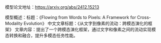 模型论文地址：https://arxiv.org/abs/2412.15213

模型概述：标题：《Flowing from Words to Pixels: A Framework for Cross-Modality Evolution》
中文文章标题：《从文字到像素的流动：跨模态演化的框架》
文章内容：提出了一个跨模态演化框架，通过文字和像素之间的流动实现模态转换和融合，提升多模态任务性能。
